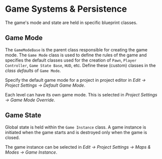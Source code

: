# Game Systems & Persistence

The game's mode and state are held in specific blueprint classes.

## Game Mode
The `GameModeBase` is the parent class responsible for creating the game mode. The `Game Mode` class is used to define the rules of the game and specifies the default classes used for the creation of `Pawn`, `Player Controller`, `Game State Base`, `HUD`, etc.
Define these (custom) classes in the *class defaults* of `Game Mode`.

Specify the default game mode for a project in project editor in *Edit -> Project Settings -> Default Game Mode*.

Each level can have its own game mode. This is selected in *Project Settings -> Game Mode Override*.

## Game State
Global state is held within the `Game Instance` class. A game instance is initiated when the game starts and is destroyed only when the game is closed.

The game instance can be selected in *Edit -> Project Settings -> Maps & Modes -> Game Instance*.
